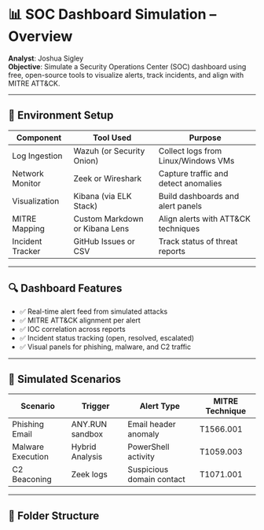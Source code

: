 # 📊 SOC Dashboard Simulation – Overview

**Analyst**: Joshua Sigley  
**Objective**: Simulate a Security Operations Center (SOC) dashboard using free, open-source tools to visualize alerts, track incidents, and align with MITRE ATT&CK.

---

## 🧱 Environment Setup

| Component        | Tool Used           | Purpose                          |
|------------------|---------------------|----------------------------------|
| Log Ingestion    | Wazuh (or Security Onion) | Collect logs from Linux/Windows VMs |
| Network Monitor  | Zeek or Wireshark   | Capture traffic and detect anomalies |
| Visualization    | Kibana (via ELK Stack) | Build dashboards and alert panels |
| MITRE Mapping    | Custom Markdown or Kibana Lens | Align alerts with ATT&CK techniques |
| Incident Tracker | GitHub Issues or CSV | Track status of threat reports |

---

## 🔍 Dashboard Features

- ✅ Real-time alert feed from simulated attacks  
- ✅ MITRE ATT&CK alignment per alert  
- ✅ IOC correlation across reports  
- ✅ Incident status tracking (open, resolved, escalated)  
- ✅ Visual panels for phishing, malware, and C2 traffic

---

## 🧪 Simulated Scenarios

| Scenario | Trigger | Alert Type | MITRE Technique |
|----------|--------|------------|------------------|
| Phishing Email | ANY.RUN sandbox | Email header anomaly | T1566.001 |
| Malware Execution | Hybrid Analysis | PowerShell activity | T1059.003 |
| C2 Beaconing | Zeek logs | Suspicious domain contact | T1071.001 |

---

## 📁 Folder Structure
